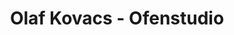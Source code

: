 ---
title: "Olaf Kovacs - Ofenstudio"
url: /ebreichsdorf/olaf-kovacs-ofenstudio/
shop: Kamine & Öfen
---
